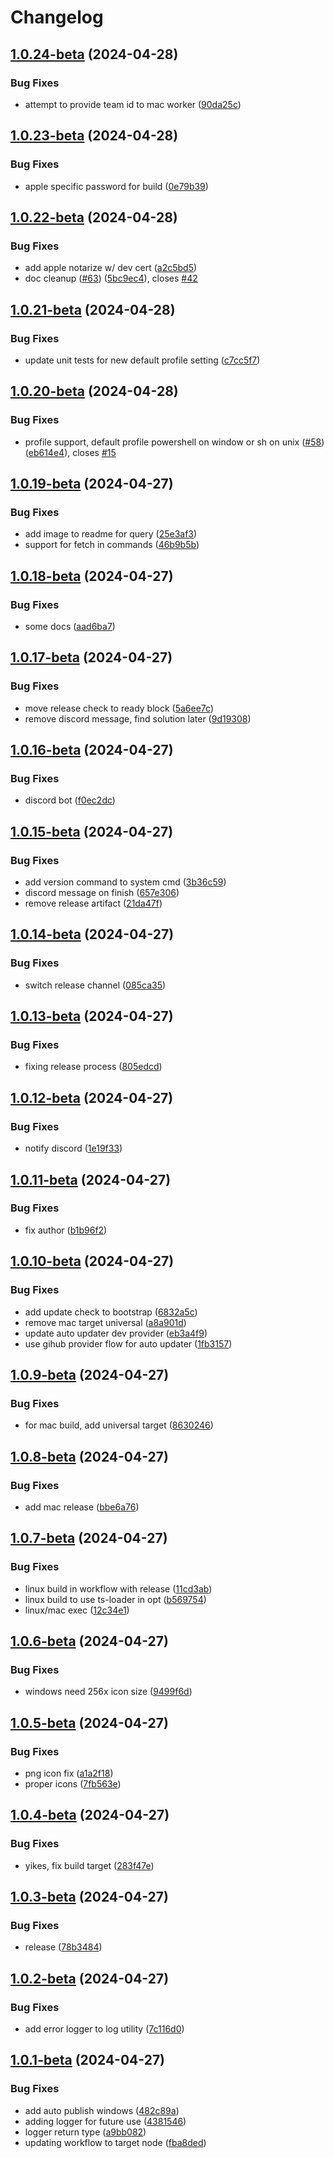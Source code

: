 # Changelog

## [1.0.24-beta](https://github.com/mterm-io/mterm/compare/v1.0.23-beta...v1.0.24-beta) (2024-04-28)


### Bug Fixes

* attempt to provide team id to mac worker ([90da25c](https://github.com/mterm-io/mterm/commit/90da25c1dd1b67e1f787a42588162ba8e2b3fac3))

## [1.0.23-beta](https://github.com/mterm-io/mterm/compare/v1.0.22-beta...v1.0.23-beta) (2024-04-28)


### Bug Fixes

* apple specific password for build ([0e79b39](https://github.com/mterm-io/mterm/commit/0e79b39546d524cd1c78c10fb91c6f7f02401b3f))

## [1.0.22-beta](https://github.com/mterm-io/mterm/compare/v1.0.21-beta...v1.0.22-beta) (2024-04-28)


### Bug Fixes

* add apple notarize w/ dev cert ([a2c5bd5](https://github.com/mterm-io/mterm/commit/a2c5bd5c73d12d06e055102d666ed63ce9364e5f))
* doc cleanup ([#63](https://github.com/mterm-io/mterm/issues/63))  ([5bc9ec4](https://github.com/mterm-io/mterm/commit/5bc9ec40eba9a084b07e5be640131251501f18fb)), closes [#42](https://github.com/mterm-io/mterm/issues/42)

## [1.0.21-beta](https://github.com/mterm-io/mterm/compare/v1.0.20-beta...v1.0.21-beta) (2024-04-28)


### Bug Fixes

* update unit tests for new default profile setting ([c7cc5f7](https://github.com/mterm-io/mterm/commit/c7cc5f712d41c247772903a667c7d6ece35def21))

## [1.0.20-beta](https://github.com/mterm-io/mterm/compare/v1.0.19-beta...v1.0.20-beta) (2024-04-28)


### Bug Fixes

* profile support, default profile powershell on window or sh on unix ([#58](https://github.com/mterm-io/mterm/issues/58)) ([eb614e4](https://github.com/mterm-io/mterm/commit/eb614e4a14bc212b2a5b7614bf214a8797cde0b4)), closes [#15](https://github.com/mterm-io/mterm/issues/15)

## [1.0.19-beta](https://github.com/mterm-io/mterm/compare/v1.0.18-beta...v1.0.19-beta) (2024-04-27)


### Bug Fixes

* add image to readme for query ([25e3af3](https://github.com/mterm-io/mterm/commit/25e3af30de91e04a6aa0112250513758aa5a6c1a))
* support for fetch in commands ([46b9b5b](https://github.com/mterm-io/mterm/commit/46b9b5b87cf036bd3ddcaeb5f8abc163dffd5d6f))

## [1.0.18-beta](https://github.com/mterm-io/mterm/compare/v1.0.17-beta...v1.0.18-beta) (2024-04-27)


### Bug Fixes

* some docs ([aad6ba7](https://github.com/mterm-io/mterm/commit/aad6ba73e24605187685f49d86201bad519d7e15))

## [1.0.17-beta](https://github.com/mterm-io/mterm/compare/v1.0.16-beta...v1.0.17-beta) (2024-04-27)


### Bug Fixes

* move release check to ready block ([5a6ee7c](https://github.com/mterm-io/mterm/commit/5a6ee7cf8a57492ed86d42ed46857a26d9c941c6))
* remove discord message, find solution later ([9d19308](https://github.com/mterm-io/mterm/commit/9d19308068256c9bdaae5277674ff1f0a9b56131))

## [1.0.16-beta](https://github.com/mterm-io/mterm/compare/v1.0.15-beta...v1.0.16-beta) (2024-04-27)


### Bug Fixes

* discord bot ([f0ec2dc](https://github.com/mterm-io/mterm/commit/f0ec2dce9a51a1904bf3e07b01fd8ca372138bc5))

## [1.0.15-beta](https://github.com/mterm-io/mterm/compare/v1.0.14-beta...v1.0.15-beta) (2024-04-27)


### Bug Fixes

* add version command to system cmd ([3b36c59](https://github.com/mterm-io/mterm/commit/3b36c5922517ba1d8a7a12fbf01556c962acaf6d))
* discord message on finish ([657e306](https://github.com/mterm-io/mterm/commit/657e306d1b1ab402aaab9677f5f9e2f59fd22699))
* remove release artifact ([21da47f](https://github.com/mterm-io/mterm/commit/21da47ff795d5de6be2252f560df684e5e83156b))

## [1.0.14-beta](https://github.com/mterm-io/mterm/compare/v1.0.13-beta...v1.0.14-beta) (2024-04-27)


### Bug Fixes

* switch release channel ([085ca35](https://github.com/mterm-io/mterm/commit/085ca359369556aea2466226f4001b635ad8c721))

## [1.0.13-beta](https://github.com/mterm-io/mterm/compare/v1.0.12-beta...v1.0.13-beta) (2024-04-27)


### Bug Fixes

* fixing release process ([805edcd](https://github.com/mterm-io/mterm/commit/805edcd09c10fd5329a9e0f18aac4d9b52d28e96))

## [1.0.12-beta](https://github.com/mterm-io/mterm/compare/v1.0.11-beta...v1.0.12-beta) (2024-04-27)


### Bug Fixes

* notify discord ([1e19f33](https://github.com/mterm-io/mterm/commit/1e19f335b28519649ebff7f6a71e24ee18583df5))

## [1.0.11-beta](https://github.com/mterm-io/mterm/compare/v1.0.10-beta...v1.0.11-beta) (2024-04-27)


### Bug Fixes

* fix author ([b1b96f2](https://github.com/mterm-io/mterm/commit/b1b96f244433359d845f63b731af949c7ce9fe03))

## [1.0.10-beta](https://github.com/mterm-io/mterm/compare/v1.0.9-beta...v1.0.10-beta) (2024-04-27)


### Bug Fixes

* add update check to bootstrap ([6832a5c](https://github.com/mterm-io/mterm/commit/6832a5c2f301519de6561324611fbb0b2776d716))
* remove mac target universal ([a8a901d](https://github.com/mterm-io/mterm/commit/a8a901d4e511b5b09a8dc6d67f7189205a83e1e5))
* update auto updater dev provider ([eb3a4f9](https://github.com/mterm-io/mterm/commit/eb3a4f9566c33f75a66315dc58058005d30850d8))
* use gihub provider flow for auto updater ([1fb3157](https://github.com/mterm-io/mterm/commit/1fb31572713fc74263c18964fb11ec8ad5aa50e8))

## [1.0.9-beta](https://github.com/mterm-io/mterm/compare/v1.0.8-beta...v1.0.9-beta) (2024-04-27)


### Bug Fixes

* for mac build, add universal target ([8630246](https://github.com/mterm-io/mterm/commit/863024637af04b4bc23996e954d18907ab9ca964))

## [1.0.8-beta](https://github.com/mterm-io/mterm/compare/v1.0.7-beta...v1.0.8-beta) (2024-04-27)


### Bug Fixes

* add mac release ([bbe6a76](https://github.com/mterm-io/mterm/commit/bbe6a7621f5e339695ba2733a9e2022881f0867b))

## [1.0.7-beta](https://github.com/mterm-io/mterm/compare/v1.0.6-beta...v1.0.7-beta) (2024-04-27)


### Bug Fixes

* linux build in workflow with release ([11cd3ab](https://github.com/mterm-io/mterm/commit/11cd3abfffb8779a33878dc92c0ba41b2ab2a613))
* linux build to use ts-loader in opt ([b569754](https://github.com/mterm-io/mterm/commit/b5697547a6e4f99e97887387d1a20c0e695b9efb))
* linux/mac exec ([12c34e1](https://github.com/mterm-io/mterm/commit/12c34e14cf52627be32fc1a2091047f068fef475))

## [1.0.6-beta](https://github.com/mterm-io/mterm/compare/v1.0.5-beta...v1.0.6-beta) (2024-04-27)


### Bug Fixes

* windows need 256x icon size ([9499f6d](https://github.com/mterm-io/mterm/commit/9499f6d961c65ea490ffbaa69d4ed3c21eb616e8))

## [1.0.5-beta](https://github.com/mterm-io/mterm/compare/v1.0.4-beta...v1.0.5-beta) (2024-04-27)


### Bug Fixes

* png icon fix ([a1a2f18](https://github.com/mterm-io/mterm/commit/a1a2f182ecadd9150baef5caae65c153640d1af3))
* proper icons ([7fb563e](https://github.com/mterm-io/mterm/commit/7fb563ec9588d8ca37a5a41a36402c3a96c81982))

## [1.0.4-beta](https://github.com/mterm-io/mterm/compare/v1.0.3-beta...v1.0.4-beta) (2024-04-27)


### Bug Fixes

* yikes, fix build target ([283f47e](https://github.com/mterm-io/mterm/commit/283f47e9bffd0b523c7efd18e76edb87e742ff4f))

## [1.0.3-beta](https://github.com/mterm-io/mterm/compare/v1.0.2-beta...v1.0.3-beta) (2024-04-27)


### Bug Fixes

* release ([78b3484](https://github.com/mterm-io/mterm/commit/78b3484f06acae03b65fa638e15c00f1d6bc15b4))

## [1.0.2-beta](https://github.com/mterm-io/mterm/compare/v1.0.1-beta...v1.0.2-beta) (2024-04-27)


### Bug Fixes

* add error logger to log utility ([7c116d0](https://github.com/mterm-io/mterm/commit/7c116d01f22b02efa6ecf3245ab48ce68a7cf12d))

## [1.0.1-beta](https://github.com/mterm-io/mterm/compare/1.0.0-beta...v1.0.1-beta) (2024-04-27)


### Bug Fixes

* add auto publish windows ([482c89a](https://github.com/mterm-io/mterm/commit/482c89aba38c08cf67c3b5d08f663060c8fb95be))
* adding logger for future use ([4381546](https://github.com/mterm-io/mterm/commit/43815469a6363255237d95d2a02ee2b17c7c3d57))
* logger return type ([a9bb082](https://github.com/mterm-io/mterm/commit/a9bb0823862cd9bad369db254f8459190111f01d))
* updating workflow to target node ([fba8ded](https://github.com/mterm-io/mterm/commit/fba8dedca4da3195a60890239a64755f71940d8f))
